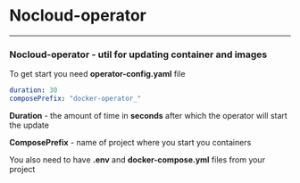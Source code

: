 # Nocloud-operator

___

### Nocloud-operator - util for updating container and images

To get start you need __operator-config.yaml__ file

```yaml
duration: 30
composePrefix: "docker-operator_"
```
__Duration__ - the amount of time in __seconds__ after which the operator will start the update

__ComposePrefix__ - name of project where you start you containers 

You also need to have __.env__ and __docker-compose.yml__ files from your project